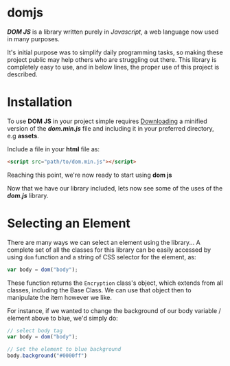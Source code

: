 # domjs

***DOM JS*** is a library written purely in *Javascript*, a web language now used in many purposes.

It's initial purpose was to simplify daily programming tasks, so making these project public may help others who are struggling out there.
This library is completely easy to use, and in below lines, the proper use of this project is described.

# Installation

To use **DOM JS** in your project simple requires [Downloading](https://raw.githubusercontent.com/Amin-Matola/domjs/master/dom-v1.0.0/dom.min.js) a minified version of the ***dom.min.js*** file and including it in your preferred directory, e.g **assets**.

Include a file in your **html** file as:

```html
<script src="path/to/dom.min.js"></script>
```

Reaching this point, we're now ready to start using **dom js**

Now that we have our library included, lets now see some of the uses of the ***dom.js*** library.

# Selecting an Element

There are many ways we can select an element using the library...
A complete set of all the classes for this library can be easily accessed by using ```dom``` function and a string of CSS selector for the element, as:

```javascript
var body = dom("body");
```

These function returns the ```Encryption``` class's object, which extends from all classes, including the Base Class.
We can use that object then to manipulate the item however we like.

For instance, if we wanted to change the background of our body variable / element above to blue, we'd simply do:

```javascript
// select body tag
var body = dom("body");

// Set the element to blue background
body.background("#0000ff")
```

